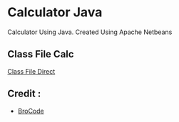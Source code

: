 # Calculator Java
 Calculator Using Java. Created Using Apache Netbeans




## Class File Calc

<a href="Calculator/src/main/java/Calculator.java">Class File Direct</a>
## Credit :

*   <a href="https://youtu.be/dfhmTyRTCSQ">BroCode</a>